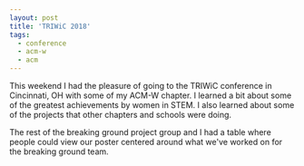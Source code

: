 ```yaml
---
layout: post
title: 'TRIWiC 2018'
tags:
  - conference
  - acm-w
  - acm
---
```


This weekend I had the pleasure of going to the TRIWiC conference in Cincinnati, OH with some of my ACM-W chapter. I learned a bit about some of the greatest achievements by women in STEM. I also learned about some of the projects that other chapters and schools were doing.

The rest of the breaking ground project group and I had a table where people could view our poster centered around what we've worked on for the breaking ground team.
